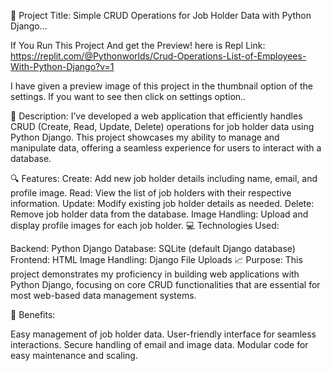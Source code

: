 🚀 Project Title: Simple CRUD Operations for Job Holder Data with Python Django...

If You Run This Project And get the Preview! here is Repl Link: https://replit.com/@Pythonworlds/Crud-Operations-List-of-Employees-With-Python-Django?v=1 

I have given a preview image of this project in the thumbnail option of the settings. If you want to see then click on settings option..

📄 Description: I’ve developed a web application that efficiently handles CRUD (Create, Read, Update, Delete) operations for job holder data using Python Django.
This project showcases my ability to manage and manipulate data, offering a seamless experience for users to interact with a database.

🔍 Features: Create: Add new job holder details including name, email, and profile image. 
Read: View the list of job holders with their respective information. 
Update: Modify existing job holder details as needed. 
Delete: Remove job holder data from the database. 
Image Handling: Upload and display profile images for each job holder. 💻 Technologies Used:

Backend: Python Django Database: SQLite (default Django database) 
Frontend: HTML Image Handling: Django File Uploads
📈 Purpose: This project demonstrates my proficiency in building web applications with Python Django, 
focusing on core CRUD functionalities that are essential for most web-based data management systems.

🌟 Benefits:

Easy management of job holder data. 
User-friendly interface for seamless interactions. Secure handling of email and image data. 
Modular code for easy maintenance and scaling.
